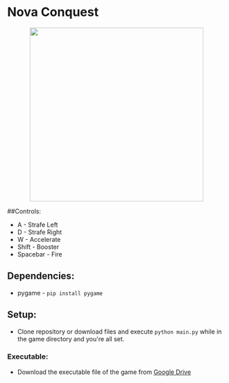 # Nova Conquest
<p align="center">
    <img src="https://bitbucket.org/alexanderpaul/marinas-game/raw/45e8bb9e1e3ac7dfe6f13f050b685185cd605ed7/icon.ico" width="400" >
</p>

##Controls:
 * A - Strafe Left
 * D - Strafe Right
 * W - Accelerate
 * Shift - Booster
 * Spacebar - Fire  
 
## Dependencies:
 * pygame - `pip install pygame`
 
## Setup:
 * Clone repository or download files and execute `python main.py` while in  the game directory and you're all set.
 
### Executable:
 * Download the executable file of the game from [Google Drive](https://drive.google.com/file/d/1oE59v4dbrm5OZRcii-in10Jmv_z2td-f/view?usp=sharing)
 